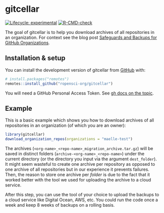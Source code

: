 
<!-- README.md is generated from README.Rmd. Please edit that file -->

# gitcellar

<!-- badges: start -->

[![Lifecycle:
experimental](https://img.shields.io/badge/lifecycle-experimental-orange.svg)](https://lifecycle.r-lib.org/articles/stages.html#experimental)
[![R-CMD-check](https://github.com/ropensci-org/gitcellar/workflows/R-CMD-check/badge.svg)](https://github.com/ropensci-org/gitcellar/actions)
<!-- badges: end -->

The goal of gitcellar is to help you download archives of all
repositories in an organization. For context see the blog post
[Safeguards and Backups for GitHub
Organizations](https://ropensci.org/blog/2022/03/22/safeguards-and-backups-for-github-organizations/).

## Installation & setup

You can install the development version of gitcellar from
[GitHub](https://github.com/) with:

``` r
# install.packages("remotes")
remotes::install_github("ropensci-org/gitcellar")
```

You will need a GitHub Personal Access Token. See [gh docs on the
topic](https://gh.r-lib.org/articles/managing-personal-access-tokens.html).

## Example

This is a basic example which shows you how to download archives of all
repositories in an organization (of which you are an owner):

``` r
library(gitcellar)
download_organization_repos(organizations = "maelle-test")
```

The archives (`<org-name>_<repo-name>_migration_archive.tar.gz`) will be
saved in distinct folders (`archive-<org-name>_<repo-name>`) under the
current directory (or the directory you input via the argument
`dest_folder`). It might seem wasteful to create one archive per
repository as opposed to one archive of all repositories but in our
experience it prevents failures. Then, the reason to store one archive
per *folder* is due to the fact that it worked better with the tool we
used for uploading the archive to a cloud service.

After this step, you can use the tool of your choice to upload the
backups to a cloud service like Digital Ocean, AWS, etc. You could run
the code once a week and keep 8 weeks of backups on a rolling basis.
